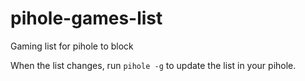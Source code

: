 # pihole-games-list
Gaming list for pihole to block

When the list changes, run `pihole -g` to update the list in your pihole.
